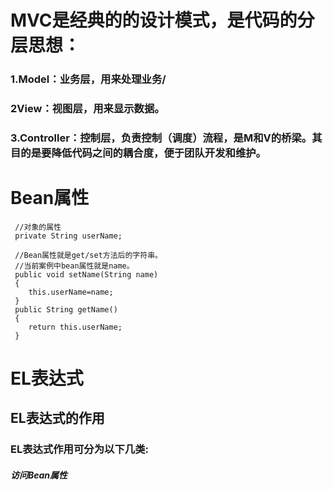 # MVC是经典的的设计模式，是代码的分层思想：
### 1.Model：业务层，用来处理业务/
### 2View：视图层，用来显示数据。
### 3.Controller：控制层，负责控制（调度）流程，是M和V的桥梁。其目的是要降低代码之间的耦合度，便于团队开发和维护。

# Bean属性
     //对象的属性
     private String userName;

     //Bean属性就是get/set方法后的字符串。
     //当前案例中bean属性就是name。
     public void setName(String name)
     {
        this.userName=name;
     }
     public String getName()
     {
        return this.userName;
     }

# EL表达式
## EL表达式的作用
### EL表达式作用可分为以下几类:
##### 访问Bean属性
##### 
#####
